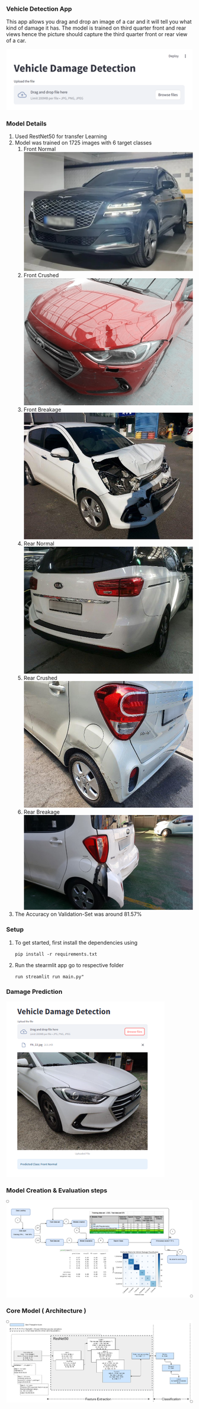 ### Vehicle Detection App
This app allows you drag and drop an image of a car and it will tell you what kind of damage it has. The model is trained on third quarter front and rear views hence the picture should capture the third quarter front or rear view of a car.

![UI_Screen.png](UI_Screen.png)

### Model Details
1. Used RestNet50 for transfer Learning
2. Model was trained on 1725 images with 6 target classes 
   1. Front Normal![FN_3.jpg](FN_3.jpg)
   2. Front Crushed![FC_43.jpg](FC_43.jpg)
   3. Front Breakage![FB_15.jpg](FB_15.jpg)
   4. Rear Normal![RN_10.jpg](RN_10.jpg)
   5. Rear Crushed![RC_15.jpg](RC_15.jpg)
   6. Rear Breakage![RB_2.jpg](RB_2.jpg)
3. The Accuracy on Validation-Set was around 81.57%

### Setup 
1.  To get started, first install the dependencies using

      ```commandline
      pip install -r requirements.txt
      ```

   2. Run the stearmlit app
      go to respective folder 
   
      ``` commandline
      run streamlit run main.py"
      ```
### Damage Prediction 
![Uploaded_image.png](Uploaded_image.png)

### Model Creation & Evaluation steps
![data_flow_and_model_evaluation_1.png](data_flow_and_model_evaluation_1.png)

### Core Model ( Architecture ) 
![cnn_resnet50_architecture_v1.png](cnn_resnet50_architecture_v1.png)